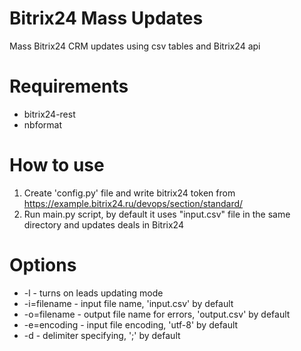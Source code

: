 # Bitrix24 Mass Updates
 Mass Bitrix24 CRM updates using csv tables and Bitrix24 api

# Requirements
- bitrix24-rest
- nbformat

# How to use
1. Create 'config.py' file and write bitrix24 token from https://example.bitrix24.ru/devops/section/standard/
2. Run main.py script, by default it uses "input.csv" file in the same directory and updates deals in Bitrix24

# Options
- -l - turns on leads updating mode
- -i=filename - input file name, 'input.csv' by default
- -o=filename - output file name for errors, 'output.csv' by default
- -e=encoding - input file encoding, 'utf-8' by default
- -d - delimiter specifying, ';' by default
